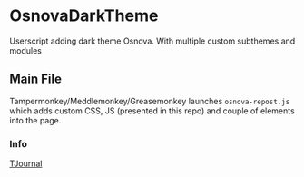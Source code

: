 # OsnovaDarkTheme
Userscript adding dark theme Osnova. With multiple custom subthemes and modules


## Main File
Tampermonkey/Meddlemonkey/Greasemonkey launches `osnova-repost.js` which adds custom CSS, JS (presented in this repo) and couple of elements into the page.


### Info
[TJournal](https://tjournal.ru/u/99944-serguun42/179373-novoe-rasshirenie-reposty-dlya-vseh-i-kazhdogo)
